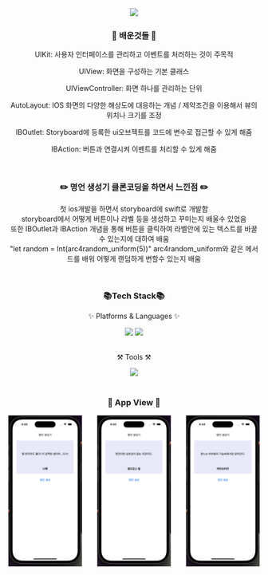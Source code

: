 <div align=center>
  <img src="https://capsule-render.vercel.app/api?type=waving&color=auto&height=200&section=header&text=명언생성기&fontSize=90" />
</div>

<div align=center>
  <h3>🧐 배운것들 🧐</h3>
  <div>
    <p>UIKit: 사용자 인터페이스를 관리하고 이벤트를 처러하는 것이 주목적</p>
    <p>UIView: 화면을 구성하는 기본 클래스</p>
    <p>UIViewController: 화면 하나를 관리하는 단위 </p>
    <p>AutoLayout: IOS 화면의 다양한 해상도에 대응하는 개념 / 제약조건을 이용해서 뷰의 위치나 크기를 조정 </p>
    <p>IBOutlet: Storyboard에 등록한 ui오브젝트를 코드에 변수로 접근할 수 있게 해줌</p>
    <p>IBAction: 버튼과 연결시켜 이벤트를 처리할 수 있게 해줌</p>
  </div>
</div>

<br>

<div align=center>
  <h3>✏️ 명언 생성기 클론코딩을 하면서 느낀점 ✏️</h3>
  <div>
    <p>
      첫 ios개발을 하면서 storyboard에 swift로 개발함<br>
      storyboard에서 어떻게 버튼이나 라벨 등을 생성하고 꾸미는지 배울수 있었음<br>
      또한 IBOutlet과 IBAction 개념을 통해 버튼을 클릭하여 라벨안에 있는 텍스트를 바꿀 수 있는지에 대하여 배움<br>
      "let random = Int(arc4random_uniform(5))" arc4random_uniform와 같은 메서드를 배워 어떻게 랜덤하게 변할수 있는지 배움
    </p>
  </div>
</div>

<br>

<div align=center>
  <h3>📚Tech Stack📚</h3>
  <p>✨ Platforms & Languages ✨</p>
</div>
<div align=center>
  <img src="https://img.shields.io/badge/Swift-F05138?style=flat&logo=Swift&logoColor=white"/>
  <img src="https://img.shields.io/badge/Storyboard-F05138?style=flat&logo=Storyboard&logoColor=white"/>
</div>

<br>

<div align=center>
  <p>⚒️ Tools ⚒️</p>
</div>
<div align=center>
	<img src="https://img.shields.io/badge/Xcode-147EFB?style=flat&logo=Xcode&logoColor=white"/>
</div>

<br>

<div align=center>
<h3>📱 App View 📱</h3>
  <img src="https://github.com/Jeong-HanGyeol/QuotesGenerator/blob/main/%E1%84%80%E1%85%B3%E1%84%85%E1%85%AE%E1%86%B8%201.png" />
</div>
